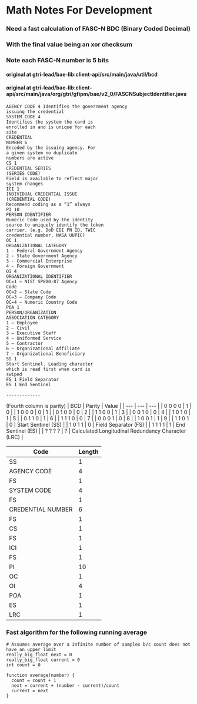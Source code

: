 # Math Notes For Development

### Need a fast calculation of FASC-N BDC (Binary Coded Decimal)
### With the final value being an xor checksum
### Note each FASC-N number is 5 bits 
#### original at gtri-lead/bae-lib:client-api/src/main/java/util/bcd
#### original at gtri-lead/bae-lib:client-api/src/main/java/org/gtri/gfipm/bae/v2_0/FASCNSubjectIdentifier.java
```
AGENCY CODE 4 Identifies the government agency
issuing the credential
SYSTEM CODE 4
Identifies the system the card is
enrolled in and is unique for each
site
CREDENTIAL
NUMBER 6
Encoded by the issuing agency. For
a given system no duplicate
numbers are active
CS 1
CREDENTIAL SERIES
(SERIES CODE)
Field is available to reflect major
system changes
ICI 1
INDIVIDUAL CREDENTIAL ISSUE
(CREDENTIAL CODE)
Recommend coding as a “1” always
PI 10
PERSON IDENTIFIER
Numeric Code used by the identity
source to uniquely identify the token
carrier. (e.g. DoD EDI PN ID, TWIC
credential number, NASA UUPIC)
OC 1
ORGANIZATIONAL CATEGORY
1 - Federal Government Agency
2 - State Government Agency
3 - Commercial Enterprise
4 - Foreign Government
OI 4
ORGANIZATIONAL IDENTIFIER
OC=1 – NIST SP800-87 Agency
Code
OC=2 – State Code
OC=3 – Company Code
OC=4 – Numeric Country Code
POA 1
PERSON/ORGANIZATION
ASSOCIATION CATEGORY
1 – Employee
2 – Civil
3 – Executive Staff
4 – Uniformed Service
5 – Contractor
6 – Organizational Affiliate
7 – Organizational Beneficiary
SS 1
Start Sentinel. Leading character
which is read first when card is
swiped
FS 1 Field Separator
ES 1 End Sentinel

-------------
```
(Fourth column is parity)
| BCD | Parity | Value |
| --- | --- | --- |
| 0 0 0 0 | 1 | 0 |
| 1 0 0 0 | 0 | 1 |
| 0 1 0 0 | 0 | 2 |
| 1 1 0 0 | 1 | 3 |
| 0 0 1 0 | 0 | 4 |
| 1 0 1 0 | 1 | 5 |
| 0 1 1 0 | 1 | 6 |
| 1 1 1 0 | 0 | 7 |
| 0 0 0 1 | 0 | 8 |
| 1 0 0 1 | 1 | 9 |
| 1 1 0 1 | 0 | Start Sentinel (SS) |
| 1 0 1 1 | 0 | Field Separator (FS) |
| 1 1 1 1 | 1 | End Sentinel (ES) |
| ? ? ? ? | ? | Calculated Longitudinal Redundancy Character (LRC) | 

| Code | Length |
| --- | --- |
| SS | 1 |
| AGENCY CODE | 4 |
| FS | 1 |
| SYSTEM CODE | 4 |
| FS | 1 |
| CREDENTIAL NUMBER | 6 |
| FS | 1 |
| CS | 1 |
| FS | 1 |
| ICI | 1 |
| FS | 1 |
| PI | 10 |
| OC | 1 |
| OI | 4 |
| POA | 1 |
| ES | 1 |
| LRC | 1 |


### Fast algorithm for the following running average

```
# Assumes average over a infinite number of samples b/c count does not have an upper limit
really_big_float next = 0
really_big_float current = 0
int count = 0

function average(number) {
  count = count + 1
  next = current + (number - current)/count
  current = next
}
```

